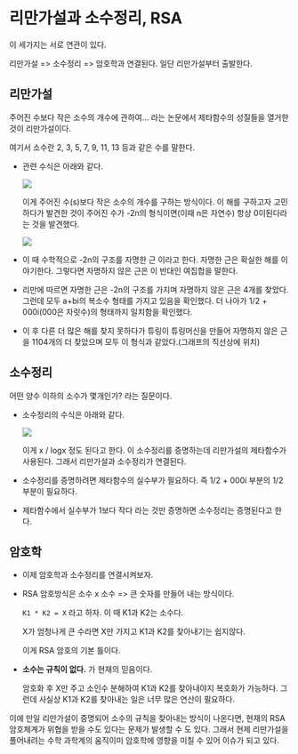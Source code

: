 # 리만가설과 소수정리, RSA

이 세가지는 서로 연관이 있다.

리만가설 => 소수정리 => 암호학과 연결된다. 일단 리만가설부터 출발한다.

## 리만가설

주어진 수보다 작은 소수의 개수에 관하여... 라는 논문에서 제타함수의 성질들을 열거한 것이 리만가설이다.

여기서 소수란 2, 3, 5, 7, 9, 11, 13 등과 같은 수를 말한다.

- 관련 수식은 아래와 같다.

  ![](https://wikimedia.org/api/rest_v1/media/math/render/svg/e9bd691fccd9541432c60dc5ad456a236fcd395b)

  이게 주어진 수(s)보다 작은 소수의 개수를 구하는 방식이다. 이 해를 구하고자 고민하다가 발견한 것이 주어진 수가 -2n의 형식이면(이때 n은 자연수) 항상 0이된다라는 것을 발견했다.

  ![](https://wikimedia.org/api/rest_v1/media/math/render/svg/d1fde30fa0ef08e41740321cb277b57f98588d03)

- 이 때 수학적으로 -2n의 구조를 자명한 근 이라고 한다. 자명한 근은 확실한 해를 이야기한다. 그렇다면 자명하지 않은 근은 이 반대인 여집합을 말한다.
- 리만에 따르면 자명한 근은 -2n의 구조를 가지며 자명하지 않은 근은 4개를 찾았다. 그런데 모두 a+bi의 복소수 형태를 가지고 있음을 확인했다. 더 나아가 1/2 + 000i(000은 자릿수)의 형태까지 일치함을 확인했다.
- 이 후 다른 더 많은 해를 찾지 못하다가 튜링이 튜링머신을 만들어 자명하지 않은 근을 1104개의 더 찾았으며 모두 이 형식과 같았다.(그래프의 직선상에 위치)

## 소수정리

어떤 양수 이하의 소수가 몇개인가? 라는 질문이다.

- 소수정리의 수식은 아래와 같다.

  ![](https://wikimedia.org/api/rest_v1/media/math/render/svg/8e4100bd4f7c4e6054eca3fbbfd6a90d3a37c6ec)

  이게 x / logx 정도 된다고 한다. 이 소수정리를 증명하는데 리만가설의 제타함수가 사용된다. 그래서 리만가설과 소수정리가 연결된다.

- 소수정리를 증명하려면 제타함수의 실수부가 필요하다. 즉 1/2 + 000i 부분의 1/2부분이 필요하다.

- 제타함수에서 실수부가 1보다 작다 라는 것만 증명하면 소수정리는 증명된다고 한다.

## 암호학

- 이제 암호학과 소수정리를 연결시켜보자.

- RSA 암호방식은 소수 x 소수 => 큰 숫자를 만들어 내는 방식이다.

  `K1 * K2 = X` 라고 하자. 이 때 K1과 K2는 소수다.

  X가 엄청나게 큰 수라면 X만 가지고 K1과 K2를 찾아내기는 쉽지않다.

  이게 RSA 암호의 기본 틀이다.

- **소수는 규칙이 없다.** 가 현재의 믿음이다.

  암호화 후 X만 주고 소인수 분해하여 K1과 K2를 찾아내야지 복호화가 가능하다. 그런데 사실상 K1과 K2를 찾아내는 일은 너무 많은 연산이 필요하다.

이에 만일 리만가설이 증명되어 소수의 규칙을 찾아내는 방식이 나온다면, 현재의 RSA 암호체계가 위협을 받을 수도 있다는 문제가 발생할 수 도 있다. 그래서 현제 리만가설을 풀어내려는 수학 과학계의 움직이미 암호학에 영향을 미칠 수 있어 이슈가 되고 있다.
